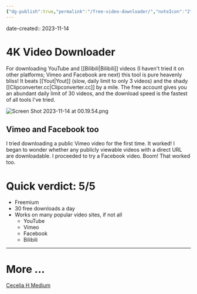 ```yaml
---
{"dg-publish":true,"permalink":"/free-video-downloader/","noteIcon":"2"}
---
```


date-created:: 2023-11-14
# 4K Video Downloader

For downloading YouTube and [[Bilibili\|Bilibili]] videos (I haven't tried it on other platforms; Vimeo and Facebook are next) this tool is pure heavenly bliss! It beats [[Yout\|Yout]] (slow, daily limit to only 3 videos) and the shady [[Clipconverter.cc\|Clipconverter.cc]] by a mile. The free account gives you an abundant daily limit of 30 videos, and the download speed is the fastest of all tools I've tried.

![Screen Shot 2023-11-14 at 00.19.54.png](/img/user/_attachments/Screen%20Shot%202023-11-14%20at%2000.19.54.png)

## Vimeo and Facebook too

I tried downloading a public Vimeo video for the first time. It worked! I began to wonder whether any publicly viewable videos with a direct URL are downloadable. I proceeded to try a Facebook video. Boom! That worked too. 
# Quick verdict: 5/5

- Freemium
- 30 free downloads a day
- Works on many popular video sites, if not all
	- YouTube
	- Vimeo
	- Facebook
	- Bilibili

---
# More ...

[Cecelia H Medium](https://ceciliadigiarty.medium.com/4k-video-downloader-review-is-it-the-best-video-downloader-978c09586aa5#:~:text=In%20a%20nutshell%2C%204K%20Video,company%20based%20in%20Nicosia%2C%20Cyprus.)